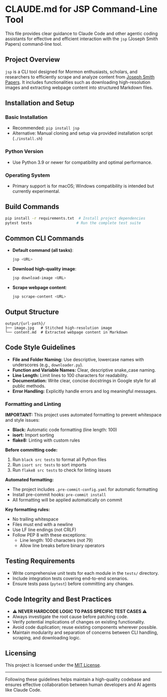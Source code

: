 # CLAUDE.md for JSP Command-Line Tool

This file provides clear guidance to Claude Code and other agentic coding assistants for effective and efficient interaction with the `jsp` (Joseph Smith Papers) command-line tool.

## Project Overview

`jsp` is a CLI tool designed for Mormon enthusiasts, scholars, and researchers to efficiently scrape and analyze content from [Joseph Smith Papers](https://www.josephsmithpapers.org/). It includes functionalities such as downloading high-resolution images and extracting webpage content into structured Markdown files.

## Installation and Setup

### Basic Installation

* Recommended: `pip install jsp`
* Alternative: Manual cloning and setup via provided installation script (`./install.sh`)

### Python Version

* Use Python 3.9 or newer for compatibility and optimal performance.

### Operating System

* Primary support is for macOS; Windows compatibility is intended but currently experimental.

## Build Commands

```bash
pip install -r requirements.txt  # Install project dependencies
pytest tests                    # Run the complete test suite
```

## Common CLI Commands

* **Default command (all tasks)**:

  ```bash
  jsp <URL>
  ```

* **Download high-quality image**:

  ```bash
  jsp download-image <URL>
  ```

* **Scrape webpage content**:

  ```bash
  jsp scrape-content <URL>
  ```

## Output Structure

```
output/{url-path}/
├── image.jpg   # Stitched high-resolution image
└── content.md  # Extracted webpage content in Markdown
```

## Code Style Guidelines

* **File and Folder Naming:** Use descriptive, lowercase names with underscores (e.g., `downloader.py`).
* **Function and Variable Names:** Clear, descriptive snake\_case naming.
* **Line Length:** Limit lines to 100 characters for readability.
* **Documentation:** Write clear, concise docstrings in Google style for all public methods.
* **Error Handling:** Explicitly handle errors and log meaningful messages.

### Formatting and Linting

**IMPORTANT:** This project uses automated formatting to prevent whitespace and style issues:

* **Black:** Automatic code formatting (line length: 100)
* **isort:** Import sorting
* **flake8:** Linting with custom rules

**Before committing code:**
1. Run `black src tests` to format all Python files
2. Run `isort src tests` to sort imports
3. Run `flake8 src tests` to check for linting issues

**Automated formatting:**
* The project includes `.pre-commit-config.yaml` for automatic formatting
* Install pre-commit hooks: `pre-commit install`
* All formatting will be applied automatically on commit

**Key formatting rules:**
* No trailing whitespace
* Files must end with a newline
* Use LF line endings (not CRLF)
* Follow PEP 8 with these exceptions:
  - Line length: 100 characters (not 79)
  - Allow line breaks before binary operators

## Testing Requirements

* Write comprehensive unit tests for each module in the `tests/` directory.
* Include integration tests covering end-to-end scenarios.
* Ensure tests pass (`pytest`) before committing any changes.

## Code Integrity and Best Practices

* **⚠️ NEVER HARDCODE LOGIC TO PASS SPECIFIC TEST CASES ⚠️**
* Always investigate the root cause before patching code.
* Verify potential implications of changes on existing functionality.
* Avoid code duplication; reuse existing components wherever possible.
* Maintain modularity and separation of concerns between CLI handling, scraping, and downloading logic.

## Licensing

This project is licensed under the [MIT License](LICENSE).

---

Following these guidelines helps maintain a high-quality codebase and ensures effective collaboration between human developers and AI agents like Claude Code.

